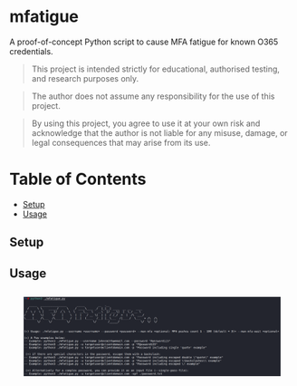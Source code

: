 # mfatigue
A proof-of-concept Python script to cause MFA fatigue for known O365 credentials.

> This project is intended strictly for educational, authorised testing, and research purposes only. 

> The author does not assume any responsibility for the use of this project. 

> By using this project, you agree to use it at your own risk and acknowledge that the author is not liable for any misuse, damage, or legal consequences that may arise from its use.

# Table of Contents

- [Setup](#setup)
- [Usage](#usage)

## Setup



## Usage

<h2 align="center">
  <img src="static/mfatigue_usage.png" alt="mfatigue_usage" width="90%">
  <br>
</h2>
